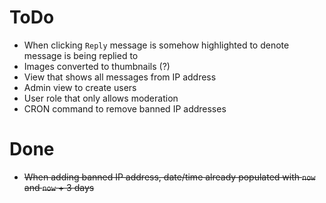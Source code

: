 ToDo
====

 * When clicking `Reply` message is somehow highlighted to denote message is being replied to
 * Images converted to thumbnails (?)
 * View that shows all messages from IP address
 * Admin view to create users
 * User role that only allows moderation
 * CRON command to remove banned IP addresses

Done
====

 * ~~When adding banned IP address, date/time already populated with `now` and `now` + 3 days~~
